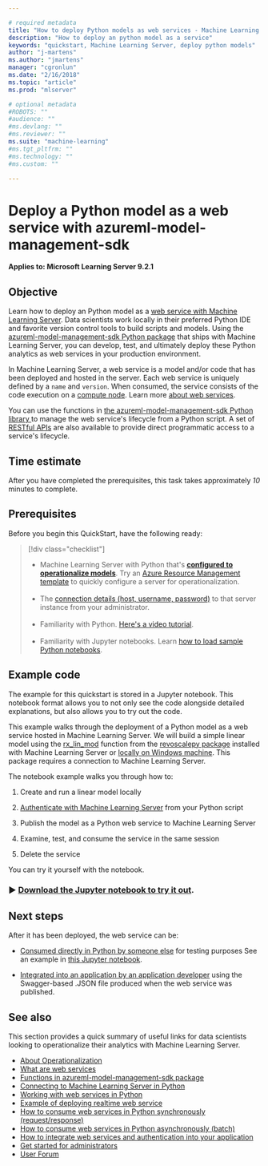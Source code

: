 ```yaml
---

# required metadata
title: "How to deploy Python models as web services - Machine Learning Server "
description: "How to deploy an python model as a service"
keywords: "quickstart, Machine Learning Server, deploy python models"
author: "j-martens"
ms.author: "jmartens"
manager: "cgronlun"
ms.date: "2/16/2018"
ms.topic: "article"
ms.prod: "mlserver"

# optional metadata
#ROBOTS: ""
#audience: ""
#ms.devlang: ""
#ms.reviewer: ""
ms.suite: "machine-learning"
#ms.tgt_pltfrm: ""
#ms.technology: ""
#ms.custom: ""

---
```

# Deploy a Python model as a web service with azureml-model-management-sdk

**Applies to: Microsoft Learning Server 9.2.1**

## Objective

Learn how to deploy an Python model as a [web service with Machine Learning Server](../concept-what-are-web-services.md). Data scientists work locally in their preferred Python IDE and favorite version control tools to build scripts and models. Using the [azureml-model-management-sdk Python package](../../python-reference/azureml-model-management-sdk/azureml-model-management-sdk.md) that ships with Machine Learning Server, you can develop, test, and ultimately deploy these Python analytics as web services in your production environment. 

In Machine Learning Server, a web service is a model and/or code that has been deployed and hosted in the server.  Each web service is uniquely defined by a `name` and `version`. When consumed, the service consists of the code execution on a [compute node](../configure-start-for-administrators.md#configure-server-for-operationalization). Learn more [about web services](../concept-what-are-web-services.md).

You can use the functions in [the azureml-model-management-sdk Python library ](../../python-reference/azureml-model-management-sdk/azureml-model-management-sdk.md) to manage the web service's lifecycle from a Python script. A set of [RESTful APIs](https://microsoft.github.io/deployr-api-docs/#services-management-apis) are also available to provide direct programmatic access to a service's lifecycle. 


## Time estimate

After you have completed the prerequisites, this task takes approximately *10* minutes to complete.

## Prerequisites

Before you begin this QuickStart, have the following ready:

> [!div class="checklist"]
> * Machine Learning Server with Python that's **[configured to operationalize models](../../operationalize/configure-machine-learning-server-one-box.md)**. Try an [Azure Resource Management template](https://docs.microsoft.com/en-us/azure/azure-resource-manager/resource-group-overview#template-deployment) to quickly configure a server for operationalization.<br/>&nbsp;
> * The [connection details (host, username, password)](../../operationalize/python/how-to-authenticate-in-python.md)  to that server instance from your administrator.  <br/>&nbsp;
> * Familiarity with Python. [Here's a video tutorial](https://mva.microsoft.com/en-us/training-courses/introduction-to-programming-with-python-8360?l=lqhuMxFz_8904984382).<br/>&nbsp;
> * Familiarity with Jupyter notebooks. Learn [how to load sample Python notebooks](../../python/how-to-revoscalepy-jupyter-nb-config.md). 


## Example code

The example for this quickstart is stored in a Jupyter notebook. This notebook format allows you to not only see the code alongside detailed explanations, but also allows you to try out the code.

This example walks through the deployment of a Python model as a web service hosted in Machine Learning Server. We will build a simple linear model using the [rx_lin_mod](../../python-reference/revoscalepy/rx-lin-mod.md) function from the [revoscalepy package](../../python-reference/revoscalepy/revoscalepy-package.md) installed with Machine Learning Server or [locally on Windows machine](../../install/python-libraries-interpreter.md). This package requires a connection to Machine Learning Server.  

The notebook example walks you through how to:
1. Create and run a linear model locally

1. [Authenticate with Machine Learning Server](how-to-authenticate-in-python.md) from your Python script

1. Publish the model as a Python web service to Machine Learning Server

1. Examine, test, and consume the service in the same session

1. Delete the service

You can try it yourself with the notebook. 

### &#9658; [**Download the Jupyter notebook to try it out**](https://github.com/Microsoft/ML-Server-Python-Samples/blob/master/operationalize/Quickstart_Publish_Python_Web_Service.ipynb).

## Next steps

After it has been deployed, the web service can be: 

+ [Consumed directly in Python by someone else](how-to-consume-web-services.md) for testing purposes See an example in [this Jupyter notebook](https://github.com/Microsoft/ML-Server-Python-Samples/blob/master/operationalize/Explore_Consume_Python_Web_Services.ipynb).

+ [Integrated into an application by an application developer](../how-to-build-api-clients-from-swagger-for-app-integration.md)  using the  Swagger-based .JSON file produced when the web service was published. 

## See also

This section provides a quick summary of useful links for data scientists looking to operationalize their analytics with Machine Learning Server.

 + [About Operationalization](../../what-is-operationalization.md)   
 + [What are web services](../concept-what-are-web-services.md) 
 + [Functions in azureml-model-management-sdk package](../../python-reference/azureml-model-management-sdk/azureml-model-management-sdk.md)    
 + [Connecting to Machine Learning Server in Python](how-to-authenticate-in-python.md)    
 + [Working with web services in Python](how-to-deploy-manage-web-services.md)  
 + [Example of deploying realtime web service](https://github.com/Microsoft/ML-Server-Python-Samples/blob/master/operationalize/Publish_Realtime_Web_Service_in_Python.ipynb)  
 + [How to consume web services in Python synchronously (request/response)](how-to-consume-web-services.md)    
 + [How to consume web services in Python asynchronously (batch)](how-to-consume-web-services-async.md)    
 + [How to integrate web services and authentication into your application](../how-to-build-api-clients-from-swagger-for-app-integration.md)    
 + [Get started for administrators](../configure-start-for-administrators.md)     
 + [User Forum](https://social.msdn.microsoft.com/Forums/en-US/home?forum=microsoftr)

